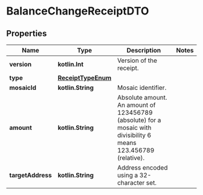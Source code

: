 
# BalanceChangeReceiptDTO

## Properties
Name | Type | Description | Notes
------------ | ------------- | ------------- | -------------
**version** | **kotlin.Int** | Version of the receipt. | 
**type** | [**ReceiptTypeEnum**](ReceiptTypeEnum.md) |  | 
**mosaicId** | **kotlin.String** | Mosaic identifier. | 
**amount** | **kotlin.String** | Absolute amount. An amount of 123456789 (absolute) for a mosaic with divisibility 6 means 123.456789 (relative). | 
**targetAddress** | **kotlin.String** | Address encoded using a 32-character set. | 



